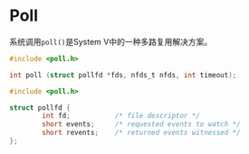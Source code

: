 # Poll

系统调用`poll()`是System V中的一种多路复用解决方案。

```c
#include <poll.h>

int poll (struct pollfd *fds, nfds_t nfds, int timeout);
```

```c
#include <poll.h>

struct pollfd {
        int fd;           /* file descriptor */
        short events;     /* requested events to watch */
        short revents;    /* returned events witnessed */
};
```


## 